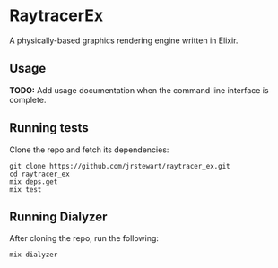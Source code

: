 # RaytracerEx

A physically-based graphics rendering engine written in Elixir.

## Usage

**TODO:** Add usage documentation when the command line interface is complete.

## Running tests

Clone the repo and fetch its dependencies:

```
git clone https://github.com/jrstewart/raytracer_ex.git
cd raytracer_ex
mix deps.get
mix test
```

## Running Dialyzer

After cloning the repo, run the following:

```
mix dialyzer
```
